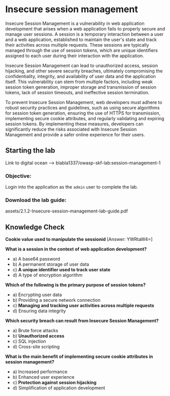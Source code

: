 # Insecure session management

Insecure Session Management is a vulnerability in web application development that arises when a web application fails to properly secure and manage user sessions. A session is a temporary interaction between a user and a web application, established to maintain the user's state and track their activities across multiple requests. These sessions are typically managed through the use of session tokens, which are unique identifiers assigned to each user during their interaction with the application.

Insecure Session Management can lead to unauthorized access, session hijacking, and other severe security breaches, ultimately compromising the confidentiality, integrity, and availability of user data and the application itself. This vulnerability can stem from multiple factors, including weak session token generation, improper storage and transmission of session tokens, lack of session timeouts, and ineffective session termination.

To prevent Insecure Session Management, web developers must adhere to robust security practices and guidelines, such as using secure algorithms for session token generation, ensuring the use of HTTPS for transmission, implementing secure cookie attributes, and regularly validating and expiring session tokens. By implementing these measures, developers can significantly reduce the risks associated with Insecure Session Management and provide a safer online experience for their users.

## Starting the lab

Link to digital ocean --> blabla1337/owasp-skf-lab:session-management-1

### Objective:

Login into the application as the `admin` user to complete the lab.

### Download the lab guide:

assets/2.1.2-Insecure-session-management-lab-guide.pdf

## Knowledge Check

**Cookie value used to manipulate the sessionid**
[Answer: YWRtaW4=]

**What is a session in the context of web application development?**
  - a) A base64 password
  - b) A permanent storage of user data
  - c) **A unique identifier used to track user state**
  - d) A type of encryption algorithm

**Which of the following is the primary purpose of session tokens?**
  - a) Encrypting user data
  - b) Providing a secure network connection
  - c) **Managing and tracking user activities across multiple requests**
  - d) Ensuring data integrity

**Which security breach can result from Insecure Session Management?**
  - a) Brute force attacks
  - b) **Unauthorized access**
  - c) SQL injection
  - d) Cross-site scripting

**What is the main benefit of implementing secure cookie attributes in session management?**
  - a) Increased performance
  - b) Enhanced user experience
  - c) **Protection against session hijacking**
  - d) Simplification of application development
